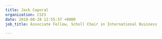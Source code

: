 ```yaml
---
title: Jack Caporal
organization: CSIS
date: 2018-08-28 12:55:37 +0000
job_title: Associate Fellow, Scholl Chair in International Business

---
```

